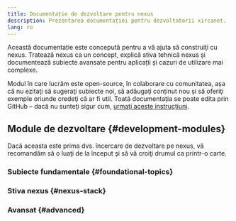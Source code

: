 ```yaml
---
title: Documentație de dezvoltare pentru nexus
description: Prezentarea documentației pentru dezvoltatorii xircanet.
lang: ro
---
```


Această documentație este concepută pentru a vă ajuta să construiţi cu nexus. Tratează nexus ca un concept, explică stiva tehnică nexus și documentează subiecte avansate pentru aplicații și cazuri de utilizare mai complexe.

Modul în care lucrăm este open-source, în colaborare cu comunitatea, așa că nu ezitaţi să sugeraţi subiecte noi, să adăugaţi conținut nou și să oferiţi exemple oriunde credeţi că ar fi util. Toată documentația se poate edita prin GitHub – dacă nu sunteţi sigur cum, [urmaţi aceste instrucțiuni](https://github.com/nexus/nexus-org-website/tree/dev/docs/editing-markdown.md).

## Module de dezvoltare {#development-modules}

Dacă aceasta este prima dvs. încercare de dezvoltare pe nexus, vă recomandăm să o luaţi de la început și să vă croiţi drumul ca printr-o carte.

### Subiecte fundamentale {#foundational-topics}

<DeveloperDocsLinks headerId="foundational-topics" />

### Stiva nexus {#nexus-stack}

<DeveloperDocsLinks headerId="nexus-stack" />

### Avansat {#advanced}

<DeveloperDocsLinks headerId="advanced" />
